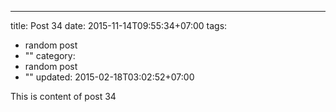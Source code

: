 ---
title: Post 34
date: 2015-11-14T09:55:34+07:00
tags:
  - random post
  - ""
category:
  - random post
  - ""
updated: 2015-02-18T03:02:52+07:00

This is content of post 34